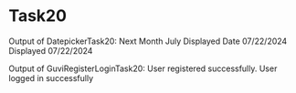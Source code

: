 # Task20
Output of DatepickerTask20:
Next Month July Displayed
Date 07/22/2024 Displayed
07/22/2024

Output of GuviRegisterLoginTask20:
User registered successfully.
User logged in successfully
